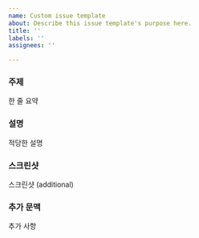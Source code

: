 ```yaml
---
name: Custom issue template
about: Describe this issue template's purpose here.
title: ''
labels: ''
assignees: ''

---
```


### 주제
한 줄 요약

### 설명
적당한 설명

### 스크린샷
스크린샷 (additional)

### 추가 문맥
추가 사항
